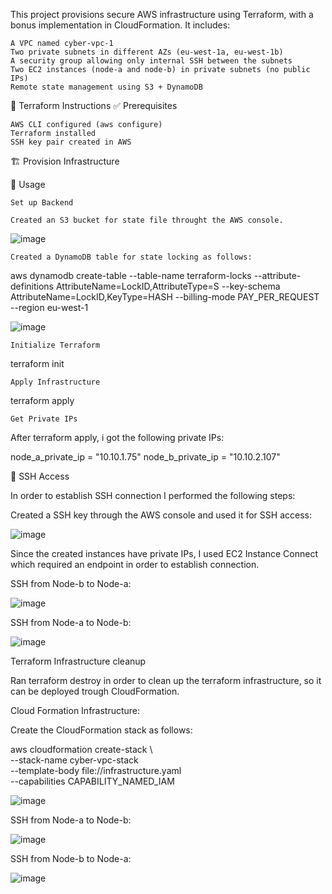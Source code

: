 This project provisions secure AWS infrastructure using Terraform, with a bonus implementation in CloudFormation. It includes:

    A VPC named cyber-vpc-1
    Two private subnets in different AZs (eu-west-1a, eu-west-1b)
    A security group allowing only internal SSH between the subnets
    Two EC2 instances (node-a and node-b) in private subnets (no public IPs)
    Remote state management using S3 + DynamoDB

🚀 Terraform Instructions
✅ Prerequisites

    AWS CLI configured (aws configure)
    Terraform installed
    SSH key pair created in AWS

🏗️ Provision Infrastructure

🚀 Usage

    Set up Backend

    Created an S3 bucket for state file throught the AWS console.

![image](https://github.com/user-attachments/assets/7859ffeb-6cc5-48a1-a00f-616e2afc6d42)


    Created a DynamoDB table for state locking as follows:

aws dynamodb create-table
--table-name terraform-locks
--attribute-definitions AttributeName=LockID,AttributeType=S
--key-schema AttributeName=LockID,KeyType=HASH
--billing-mode PAY_PER_REQUEST
--region eu-west-1

![image](https://github.com/user-attachments/assets/5c6ce314-5ac9-440d-8027-98fc023ac0ec)


    Initialize Terraform

terraform init

    Apply Infrastructure

terraform apply

    Get Private IPs

After terraform apply, i got the following private IPs:

node_a_private_ip = "10.10.1.75" node_b_private_ip = "10.10.2.107"

🔐 SSH Access

In order to establish SSH connection I performed the following steps:

Created a SSH key through the AWS console and used it for SSH access:

![image](https://github.com/user-attachments/assets/fbe87c91-2e8a-473d-8a51-6580345066ee)


Since the created instances have private IPs, I used EC2 Instance Connect which required an endpoint in order to establish connection.

SSH from Node-b to Node-a:

![image](https://github.com/user-attachments/assets/ec010c94-58dd-45f7-bb06-8bffc6e8165b)


SSH from Node-a to Node-b:

![image](https://github.com/user-attachments/assets/2cc8e313-864b-4661-b98f-000dd98ed590)


Terraform Infrastructure cleanup

Ran terraform destroy in order to clean up the terraform infrastructure, so it can be deployed trough CloudFormation.

Cloud Formation Infrastructure:

Create the CloudFormation stack as follows:

aws cloudformation create-stack \                       
  --stack-name cyber-vpc-stack \
  --template-body file://infrastructure.yaml \
  --capabilities CAPABILITY_NAMED_IAM

![image](https://github.com/user-attachments/assets/ba37cb4f-d1e6-494f-8402-87610c327a4d)

SSH from Node-a to Node-b:

![image](https://github.com/user-attachments/assets/33514fc2-7e88-4121-9685-e9a163348715)

SSH from Node-b to Node-a:

![image](https://github.com/user-attachments/assets/b2625252-17eb-4f62-a758-8a7b30caf40b)



